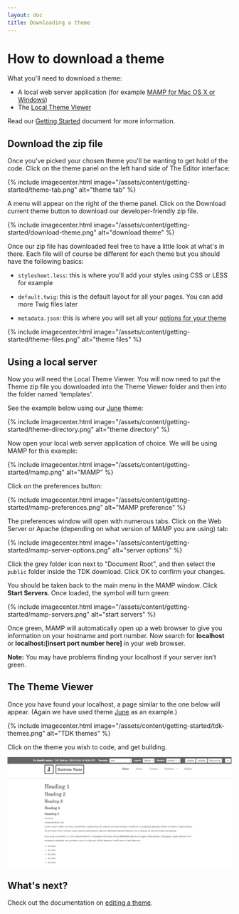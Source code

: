 ```yaml
---
layout: doc
title: Downloading a theme
---
```


# How to download a theme

What you'll need to download a theme:

* A local web server application (for example [MAMP for Mac OS X or Windows](/getting-started/#a-local-web-server-application))
* The [Local Theme Viewer](/getting-started/#access-to-the-local-theme-viewer)

Read our [Getting Started](/getting-started/) document for more information.

## Download the zip file

Once you've picked your chosen theme you'll be wanting to get hold of the code. Click on the theme panel on the left hand side of The Editor interface:

{% include imagecenter.html image="/assets/content/getting-started/theme-tab.png" alt="theme tab" %}

A menu will appear on the right of the theme panel. Click on the Download current theme button to download our developer-friendly zip file. 

{% include imagecenter.html image="/assets/content/getting-started/download-theme.png" alt="download theme" %}

Once our zip file has downloaded feel free to have a little look at what's in there. Each file will of course be different for each theme but you should have the following basics:

* ```stylesheet.less```: this is where you'll add your styles using CSS or LESS for example

* ```default.twig```: this is the default layout for all your pages. You can add more Twig files later

* ```metadata.json```: this is where you will set all your [options for your theme](/theming/metadata/)

{% include imagecenter.html image="/assets/content/getting-started/theme-files.png" alt="theme files" %}

## Using a local server

Now you will need the Local Theme Viewer. You will now need to put the Theme zip file you downloaded into the Theme Viewer folder and then into the folder named 'templates'.

See the example below using our [June](https://github.com/basekit-templates/june) theme:

{% include imagecenter.html image="/assets/content/getting-started/theme-directory.png" alt="theme directory" %}

Now open your local web server application of choice. We will be using MAMP for this example:

{% include imagecenter.html image="/assets/content/getting-started/mamp.png" alt="MAMP" %}

Click on the preferences button:

{% include imagecenter.html image="/assets/content/getting-started/mamp-preferences.png" alt="MAMP preference" %}

The preferences window will open with numerous tabs. Click on the Web Server or Apache (depending on what version of MAMP you are using) tab:

{% include imagecenter.html image="/assets/content/getting-started/mamp-server-options.png" alt="server options" %}

Click the grey folder icon next to "Document Root", and then select the ```public``` folder inside the TDK download. Click OK to confirm your changes.

You should be taken back to the main menu in the MAMP window. Click **Start Servers**. Once loaded, the symbol will turn green:

{% include imagecenter.html image="/assets/content/getting-started/mamp-servers.png" alt="start servers" %}

Once green, MAMP will automatically open up a web browser to give you information on your hostname and port number. Now search for **localhost** or **localhost:[insert port number here]** in your web browser.

**Note:** You may have problems finding your localhost if your server isn’t green. 

## The Theme Viewer

Once you have found your localhost, a page similar to the one below will appear. (Again we have used theme [June](https://github.com/basekit-templates/june) as an example.)

{% include imagecenter.html image="/assets/content/getting-started/tdk-themes.png" alt="TDK themes" %}

Click on the theme you wish to code, and get building.

![TDK](/assets/content/getting-started/tdk.png)

## What's next?

Check out the documentation on [editing a theme](/getting-started/editing/).
